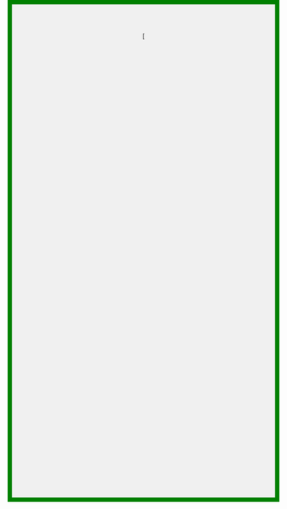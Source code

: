 [<!DOCTYPE html>
<html>
<head>
    <meta charset="UTF-8">
    <meta name="viewport" content="width=device-width, initial-scale=1.0">
    <title>你好，欢迎来到</title>
    <style>
        body {
            width: 640px;
            height: 1030px;
            margin: 0 auto;
            background-color: #f0f0f0;
            text-align: center;
            border: 10px solid green; /* 在body元素上绘制绿色边框 */
            position: relative; /* 设定body元素为相对定位，以便绝对定位的子元素参考 */
        }

        .image-container {
            position: relative;
            width: 640px;
            margin: 0 auto; /* 水平居中图片容器 */
        }

        .image-container img {
            width: 640px;
            height: 1030px; /* 设置图片容器的大小 */
            object-fit: cover;
            display: block; /* 让图片成为块级元素，以便设置上下居中 */
            margin: 0 auto; /* 水平居中图片 */
        }

        h1 {
            position: absolute; /* 将h1标签设为绝对定位 */
            top: 15%; /* 从顶部50%的位置开始显示 */
            left: 30%; /* 从左侧50%的位置开始显示 */
			font-size: 50px;
            z-index: 1; /* 设置显示优先级，确保文字显示在图片上面 */
            color: white; /* 设置文字颜色为白色 */
        }
		h2{
			position: absolute; /* 将h1标签设为绝对定位 */
			top: 18%; /* 从顶部50%的位置开始显示 */
			left: 17%; /* 从左侧50%的位置开始显示 */
			font-size: 80px;
			z-index: 1; /* 设置显示优先级，确保文字显示在图片上面 */
			color: white; /* 设置文字颜色为白色 */
		}
		button{
			position:relative;
			top:-400px;
			font-size: 100px;
			color:black;
			background-color:white;
		}
		#new-label {
			opacity: 0; /* 初始时设置透明度为0，隐藏新标签 */
			position: absolute; 
			top: 18%; 
			left: 50%; 
			transform: translate(-50%, -50%);
			font-size: 100px;
			color: white;
			z-index: 1; 
			transition: opacity 1s; /* 添加过渡效果 */
		}
		.second-image {
		    opacity: 0;
		    position: absolute;
		    top: 40%;
		    left: 50%;
		    transform: translate(-50%, -50%);
		    z-index: 1;
		    transition: opacity 1s;
		    width: 200px; /* 设置图片宽度 */
		    height: 200px; /* 设置图片高度 */
		}
        #enter-button {
			display: none; /* 默认隐藏按钮 */
			position: absolute;
			top: 60%; 
			left: 20%; 
			font-size: 80px;
			z-index: 1;
		}
    </style>
</head>
<body>
    <div class="image-container">
        <img src="新地图.jpg" />
        <h1>欢迎来到</h1>
		<h2>飞来峰景区</h2>
    </div>
	<button onclick="hideElements()">进入景区</button>
	<div id="new-label" onclick="hideElements()">你好</div>
	<img class="second-image" src=" 灵隐寺.jpg" onclick="hideElements()" /> <!-- 新添加的图片 -->
   <button id="enter-button" onclick="hideElements2()" style="display:none;">进入灵隐寺</button>
	
	<script>
		function hideElements(){
			document.querySelector('h1').style.display = 'none';
			document.querySelector('h2').style.display = 'none';
			document.querySelector('button').style.display = 'none';
			showNewLabel(); // 调用显示新标签的函数
			showSecondImage(); // 调用显示第二张图片的函数
			showButton();
		}

		function showNewLabel(){
			document.querySelector('#new-label').style.opacity = '1'; // 点击按钮后显示新标签
		}

		function showSecondImage(){
			document.querySelector('.second-image').style.opacity = '1'; // 点击按钮后显示第二张图片
		}
		function showButton() {
        document.getElementById('enter-button').style.display = 'block';
    }
	function hideElements2(){
	        window.location.href = 'https://space.bilibili.com/457706009?spm_id_from=333.999.0.0';
	    }
   


	</script>
</body>
</html>
](URL_of_your_HTML_file)
